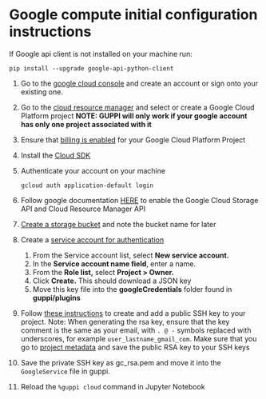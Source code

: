 
# Google compute initial configuration instructions

 If Google api client is not installed on your machine run:

    pip install --upgrade google-api-python-client
 
1.  Go to the [google cloud console](https://console.cloud.google.com/) and create an account or sign onto your existing one.

2.  Go to the [cloud resource manager](https://console.cloud.google.com/cloud-resource-manager) and select or create a Google Cloud Platform project 
**NOTE: GUPPI will only work if your google account has only one project associated with it**

3.  Ensure that [billing is enabled](https://cloud.google.com/billing/docs/how-to/modify-project) for your Google Cloud Platform Project

4.  Install the [Cloud SDK](https://cloud.google.com/sdk/)

5.  Authenticate your account on your machine
    
    ``gcloud auth application-default login``

6.  Follow google documentation [HERE](https://cloud.google.com/apis/docs/enable-disable-apis?hl=en&ref_topic=6262490&visit_id=636909616876722358-4171110160&rd=1) to enable the Google Cloud Storage API and Cloud Resource Manager API

7.  [Create a storage bucket](https://cloud.google.com/storage/docs/creating-buckets) and note the bucket name for later

8.  Create a [service account for authentication](https://console.cloud.google.com/projectselector/apis/credentials/serviceaccountkey?supportedpurview=project)
    1.  From the Service account list, select **New service account.**
    2.  In the **Service account name field**, enter a name.
    3.  From the **Role list,** select **Project > Owner.**
    4.  Click **Create.** This should download a JSON key
    5.  Move this key file into the **googleCredentials** folder found in **guppi/plugins**

9.  Follow [these instructions](https://cloud.google.com/compute/docs/instances/adding-removing-ssh-keys#project-wide) to create and add a public SSH key to your project. 
Note: When generating the rsa key, ensure that the key comment is the same as your email, with ``. @ -`` symbols replaced with underscores, for example ``user_lastname_gmail_com``.
Make sure that you go to [project metadata](https://console.cloud.google.com/compute/metadata/sshKeys) and save the public RSA key to your SSH keys

10. Save the private SSH key as gc_rsa.pem and move it into the ``GoogleService`` file in guppi.

11.  Reload the ``%guppi cloud`` command in Jupyter Notebook

